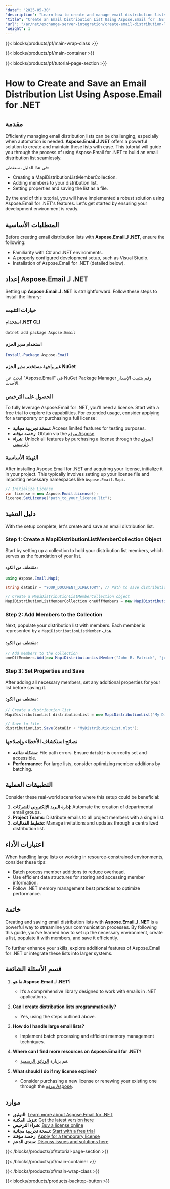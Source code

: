 ```yaml
---
"date": "2025-05-30"
"description": "Learn how to create and manage email distribution lists with Aspose.Email for .NET in a streamlined process. This guide provides step-by-step instructions for efficient integration."
"title": "Create an Email Distribution List Using Aspose.Email for .NET | Exchange Server Integration Guide"
"url": "/ar/net/exchange-server-integration/create-email-distribution-list-aspose-dotnet/"
"weight": 1
---
```


{{< blocks/products/pf/main-wrap-class >}}

{{< blocks/products/pf/main-container >}}

{{< blocks/products/pf/tutorial-page-section >}}
# How to Create and Save an Email Distribution List Using Aspose.Email for .NET

## مقدمة

Efficiently managing email distribution lists can be challenging, especially when automation is needed. **Aspose.Email لـ .NET** offers a powerful solution to create and maintain these lists with ease. This tutorial will guide you through the process of using Aspose.Email for .NET to build an email distribution list seamlessly.

في هذا الدليل، سنغطي:
- Creating a MapiDistributionListMemberCollection.
- Adding members to your distribution list.
- Setting properties and saving the list as a file.

By the end of this tutorial, you will have implemented a robust solution using Aspose.Email for .NET's features. Let's get started by ensuring your development environment is ready.

## المتطلبات الأساسية

Before creating email distribution lists with **Aspose.Email لـ .NET**, ensure the following:
- Familiarity with C# and .NET environments.
- A properly configured development setup, such as Visual Studio.
- Installation of Aspose.Email for .NET (detailed below).

## إعداد Aspose.Email لـ .NET

Setting up **Aspose.Email لـ .NET** is straightforward. Follow these steps to install the library:

### خيارات التثبيت

#### استخدام .NET CLI
```bash
dotnet add package Aspose.Email
```

#### استخدام مدير الحزم
```powershell
Install-Package Aspose.Email
```

#### عبر واجهة مستخدم مدير الحزم NuGet
ابحث عن "Aspose.Email" في NuGet Package Manager وقم بتثبيت الإصدار الأحدث.

### الحصول على الترخيص

To fully leverage Aspose.Email for .NET, you'll need a license. Start with a free trial to explore its capabilities. For extended usage, consider applying for a temporary or purchasing a full license:
- **نسخة تجريبية مجانية**: Access limited features for testing purposes.
- **رخصة مؤقتة**: Obtain via the [موقع Aspose](https://purchase.aspose.com/temporary-license/).
- **شراء**: Unlock all features by purchasing a license through the [الموقع الرسمي](https://purchase.aspose.com/buy).

### التهيئة الأساسية

After installing Aspose.Email for .NET and acquiring your license, initialize it in your project. This typically involves setting up your license file and importing necessary namespaces like `Aspose.Email.Mapi`.

```csharp
// Initialize License
var license = new Aspose.Email.License();
license.SetLicense("path_to_your_license.lic");
```

## دليل التنفيذ

With the setup complete, let's create and save an email distribution list.

### Step 1: Create a MapiDistributionListMemberCollection Object

Start by setting up a collection to hold your distribution list members, which serves as the foundation of your list.

#### مقتطف من الكود:
```csharp
using Aspose.Email.Mapi;

string dataDir = "YOUR_DOCUMENT_DIRECTORY"; // Path to save distribution list

// Create a MapiDistributionListMemberCollection object
MapiDistributionListMemberCollection oneOffMembers = new MapiDistributionListMemberCollection();
```

### Step 2: Add Members to the Collection

Next, populate your distribution list with members. Each member is represented by a `MapiDistributionListMember` هدف.

#### مقتطف من الكود:
```csharp
// Add members to the collection
oneOffMembers.Add(new MapiDistributionListMember("John R. Patrick", "john@example.com"));
```

### Step 3: Set Properties and Save

After adding all necessary members, set any additional properties for your list before saving it.

#### مقتطف من الكود:
```csharp
// Create a distribution list
MapiDistributionList distributionList = new MapiDistributionList("My Distribution List", oneOffMembers);

// Save to file
distributionList.Save(dataDir + "MyDistributionList.mlst");
```

### نصائح استكشاف الأخطاء وإصلاحها
- **مشكلة شائعة**: File path errors. Ensure `dataDir` is correctly set and accessible.
- **Performance**: For large lists, consider optimizing member additions by batching.

## التطبيقات العملية

Consider these real-world scenarios where this setup could be beneficial:
1. **إدارة البريد الإلكتروني للشركات**: Automate the creation of departmental email groups.
2. **Project Teams**: Distribute emails to all project members with a single list.
3. **تخطيط الفعاليات**: Manage invitations and updates through a centralized distribution list.

## اعتبارات الأداء

When handling large lists or working in resource-constrained environments, consider these tips:
- Batch process member additions to reduce overhead.
- Use efficient data structures for storing and accessing member information.
- Follow .NET memory management best practices to optimize performance.

## خاتمة

Creating and saving email distribution lists with **Aspose.Email لـ .NET** is a powerful way to streamline your communication processes. By following this guide, you've learned how to set up the necessary environment, create a list, populate it with members, and save it efficiently. 

To further enhance your skills, explore additional features of Aspose.Email for .NET or integrate these lists into larger systems.

## قسم الأسئلة الشائعة

1. **ما هو Aspose.Email لـ .NET؟**
   - It’s a comprehensive library designed to work with emails in .NET applications.

2. **Can I create distribution lists programmatically?**
   - Yes, using the steps outlined above.

3. **How do I handle large email lists?**
   - Implement batch processing and efficient memory management techniques.

4. **Where can I find more resources on Aspose.Email for .NET?**
   - قم بزيارة [الوثائق الرسمية](https://reference.aspose.com/email/net/).

5. **What should I do if my license expires?**
   - Consider purchasing a new license or renewing your existing one through the [موقع Aspose](https://purchase.aspose.com/buy).

## موارد
- **التوثيق**: [Learn more about Aspose.Email for .NET](https://reference.aspose.com/email/net/)
- **تنزيل المكتبة**: [Get the latest version here](https://releases.aspose.com/email/net/)
- **شراء الترخيص**: [Buy a license online](https://purchase.aspose.com/buy)
- **نسخة تجريبية مجانية**: [Start with a free trial](https://releases.aspose.com/email/net/)
- **رخصة مؤقتة**: [Apply for a temporary license](https://purchase.aspose.com/temporary-license/)
- **منتدى الدعم**: [Discuss issues and solutions here](https://forum.aspose.com/c/email/10)

{{< /blocks/products/pf/tutorial-page-section >}}

{{< /blocks/products/pf/main-container >}}

{{< /blocks/products/pf/main-wrap-class >}}

{{< blocks/products/products-backtop-button >}}